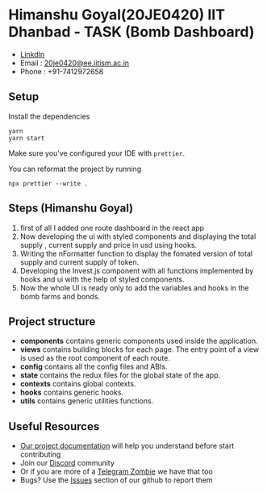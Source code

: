 # Himanshu Goyal(20JE0420) IIT Dhanbad - TASK (Bomb Dashboard)
- [LinkdIn](https://www.linkedin.com/in/himanshu-goyal-a971941bb/) 
- Email : 20je0420@ee.iitism.ac.in 
- Phone : +91-7412972658

## Setup

Install the dependencies

```shell
yarn
yarn start
```

Make sure you've configured your IDE with `prettier`.

You can reformat the project by running

```shell
npx prettier --write .
```

## Steps (Himanshu Goyal)
1. first of all I added one route dashboard in the react app
2. Now developing the ui with styled components and displaying the total supply , current supply and price in usd using hooks.
3. Writing the nFormatter function to display the fomated version of total supply and current supply of token.
4. Developing the Invest.js component with all functions implemented by hooks and ui with the help of styled components.
5. Now the whole UI is ready only to add the variables and hooks in the bomb farms and bonds.

## Project structure

- **components** contains generic components used inside the application.
- **views** contains building blocks for each page. The entry point of a view is used as the root component of each route.
- **config** contains all the config files and ABIs.
- **state** contains the redux files for the global state of the app.
- **contexts** contains global contexts.
- **hooks** contains generic hooks.
- **utils** contains generic utilities functions.

## Useful Resources
- [Our project documentation](https://docs.bomb.money/) will help you understand before start contributing
- Join our [Discord](https://discord.bomb.money) community
- Or if you are more of a [Telegram Zombie](https://t.me/bombmoneybsc) we have that too
- Bugs? Use the [Issues](https://github.com/bombmoney/bomb-frontend/issues) section of our github to report them
